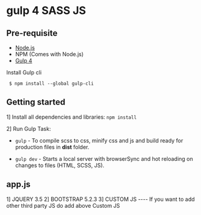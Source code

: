 # gulp 4 SASS JS

## Pre-requisite
- [Node.js](https://nodejs.org/en/download/ "Node Js")
-  NPM (Comes with Node.js)
- [Gulp 4](https://gulpjs.com/ "Gulp")

Install Gulp cli

     $ npm install --global gulp-cli
     

## Getting started

1] Install all dependencies and libraries:
   `npm install`

2] Run Gulp Task:
  - `gulp`      - To compile scss to css, minify css and js and build ready for production files in **dist** folder.

  - `gulp dev`  - Starts a local server with browserSync and hot reloading on changes to files (HTML, SCSS, JS).
   

## app.js
1] JQUERY 3.5
2] BOOTSTRAP 5.2.3
3] CUSTOM JS
---- If you want to add other third party JS do add above Custom JS 